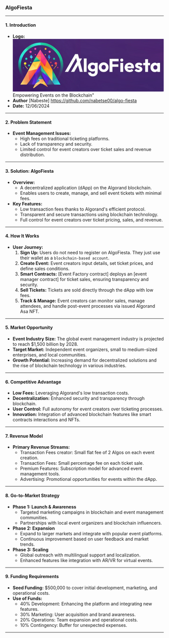 ###  AlgoFiesta

---

#### **1. Introduction**
- **Logo:** ![test](./projects/frontend-app/src/assets/logo_h.png)
Empowering Events on the Blockchain"
- **Author** [Nabeste] https://github.com/nabetse00/algo-fiesta
- **Date:** 12/06/2024

---

#### **2. Problem Statement**
- **Event Management Issues:**
  - High fees on traditional ticketing platforms.
  - Lack of transparency and security.
  - Limited control for event creators over ticket sales and revenue distribution.

---

#### **3. Solution: AlgoFiesta**
- **Overview:**
  - A decentralized application (dApp) on the Algorand blockchain.
  - Enables users to create, manage, and sell event tickets with minimal fees.
- **Key Features:**
  - Low transaction fees thanks to Algorand's efficient protocol.
  - Transparent and secure transactions using blockchain technology.
  - Full control for event creators over ticket pricing, sales, and revenue.

---

#### **4. How It Works**
- **User Journey:**
  1. **Sign Up:** Users do not need to register on AlgoFiesta. They just use their wallet as a `blockchain-based account`.
  2. **Create Event:** Event creators input details, set ticket prices, and define sales conditions.
  3. **Smart Contracts:** [Event Factory contract] deploys an [event manager contract] for ticket sales, ensuring transparency and security.
  4. **Sell Tickets:** Tickets are sold directly through the dApp with low fees.
  5. **Track & Manage:** Event creators can monitor sales, manage attendees, and handle post-event processes via issued Algorand Asa NFT.

---

#### **5. Market Opportunity**
- **Event Industry Size:** The global event management industry is projected to reach $1,500 billion by 2028.
- **Target Market:** Independent event organizers, small to medium-sized enterprises, and local communities.
- **Growth Potential:** Increasing demand for decentralized solutions and the rise of blockchain technology in various industries.

---

#### **6. Competitive Advantage**
- **Low Fees:** Leveraging Algorand's low transaction costs.
- **Decentralization:** Enhanced security and transparency through blockchain.
- **User Control:** Full autonomy for event creators over ticketing processes.
- **Innovation:** Integration of advanced blockchain features like smart contracts interactions and NFTs.

---

#### **7. Revenue Model**
- **Primary Revenue Streams:**
  - Transaction Fees creator: Small flat fee of 2 Algos on each event creation.
  - Transaction Fees: Small percentage fee on each ticket sale.
  - Premium Features: Subscription model for advanced event management tools.
  - Advertising: Promotional opportunities for events within the dApp.

---

#### **8. Go-to-Market Strategy**
- **Phase 1: Launch & Awareness**
  - Targeted marketing campaigns in blockchain and event management communities.
  - Partnerships with local event organizers and blockchain influencers.
- **Phase 2: Expansion**
  - Expand to larger markets and integrate with popular event platforms.
  - Continuous improvement based on user feedback and market trends.
- **Phase 3: Scaling**
  - Global outreach with multilingual support and localization.
  - Enhanced features like integration with AR/VR for virtual events.

---

#### **9. Funding Requirements**
- **Seed Funding:** $500,000 to cover initial development, marketing, and operational costs.
- **Use of Funds:**
  - 40% Development: Enhancing the platform and integrating new features.
  - 30% Marketing: User acquisition and brand awareness.
  - 20% Operations: Team expansion and operational costs.
  - 10% Contingency: Buffer for unexpected expenses.

---
